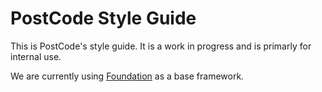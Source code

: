 
# PostCode Style Guide 

This is PostCode's style guide. It is a work in progress and is primarly for internal use. 

We are currently using [Foundation](http://foundation.zurb.com/docs/) as a base framework. 
